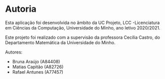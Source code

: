 # Autoria  

Esta aplicação foi desenvolvida no âmbito da UC  Projeto, LCC -Licenciatura em Ciências da Computação, Universidade do Minho,  ano letivo 2020/2021.

Este projeto foi realizado com a supervisão da professora Cecília Castro, do Departamento Matemática da Universidade do Minho.

Autores:

- Bruna Araújo (A84408)
- Matias Capitão (A82726)
- Rafael Antunes (A77457)